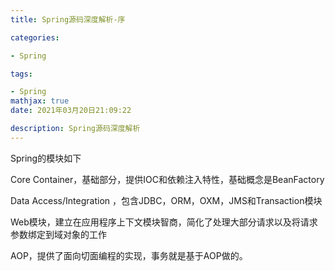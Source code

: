 ```yaml
---
title: Spring源码深度解析-序

categories: 

- Spring

tags: 

- Spring
mathjax: true
date: 2021年03月20日21:09:22

description: Spring源码深度解析
---
```


Spring的模块如下

Core Container，基础部分，提供IOC和依赖注入特性，基础概念是BeanFactory

Data Access/Integration ，包含JDBC，ORM，OXM，JMS和Transaction模块

Web模块，建立在应用程序上下文模块智商，简化了处理大部分请求以及将请求参数绑定到域对象的工作

AOP，提供了面向切面编程的实现，事务就是基于AOP做的。